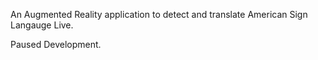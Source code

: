 An Augmented Reality application to detect and translate American Sign Langauge Live.

Paused Development.
